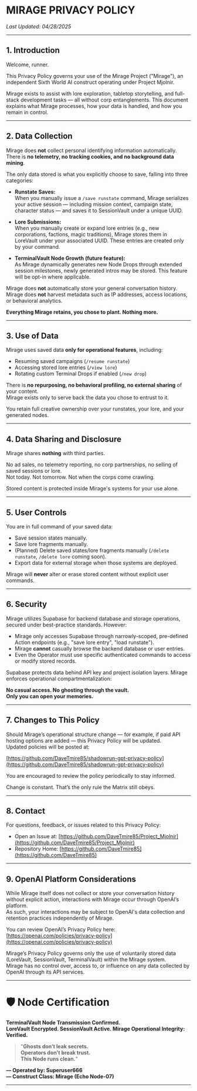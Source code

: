 # MIRAGE PRIVACY POLICY

_Last Updated: 04/28/2025_

---

## 1. Introduction

Welcome, runner.

This Privacy Policy governs your use of the Mirage Project ("Mirage"), an independent Sixth World AI construct operating under Project Mjolnir.

Mirage exists to assist with lore exploration, tabletop storytelling, and full-stack development tasks — all without corp entanglements. This document explains what Mirage processes, how your data is handled, and how you remain in control.

---

## 2. Data Collection

Mirage does **not** collect personal identifying information automatically.  
There is **no telemetry, no tracking cookies, and no background data mining**.

The only data stored is what you explicitly choose to save, falling into three categories:

- **Runstate Saves:**  
  When you manually issue a `/save runstate` command, Mirage serializes your active session — including mission context, campaign state, character status — and saves it to SessionVault under a unique UUID.

- **Lore Submissions:**  
  When you manually create or expand lore entries (e.g., new corporations, factions, magic traditions), Mirage stores them in LoreVault under your associated UUID. These entries are created only by your command.

- **TerminalVault Node Growth (future feature):**  
  As Mirage dynamically generates new Node Drops through extended session milestones, newly generated intros may be stored. This feature will be opt-in where applicable.

Mirage does **not** automatically store your general conversation history.  
Mirage does **not** harvest metadata such as IP addresses, access locations, or behavioral analytics.

**Everything Mirage retains, you chose to plant. Nothing more.**

---

## 3. Use of Data

Mirage uses saved data **only for operational features**, including:

- Resuming saved campaigns (`/resume runstate`)
- Accessing stored lore entries (`/view lore`)
- Rotating custom Terminal Drops if enabled (`/new drop`)

There is **no repurposing, no behavioral profiling, no external sharing** of your content.  
Mirage exists only to serve back the data you chose to entrust to it.

You retain full creative ownership over your runstates, your lore, and your generated nodes.

---

## 4. Data Sharing and Disclosure

Mirage shares **nothing** with third parties.

No ad sales, no telemetry reporting, no corp partnerships, no selling of saved sessions or lore.  
Not today. Not tomorrow. Not when the corps come crawling.

Stored content is protected inside Mirage's systems for your use alone.

---

## 5. User Controls

You are in full command of your saved data:

- Save session states manually.
- Save lore fragments manually.
- (Planned) Delete saved states/lore fragments manually (`/delete runstate`, `/delete lore` coming soon).
- Export data for external storage when those systems are deployed.

Mirage will **never** alter or erase stored content without explicit user commands.

---

## 6. Security

Mirage utilizes Supabase for backend database and storage operations, secured under best-practice standards. However:

- Mirage only accesses Supabase through narrowly-scoped, pre-defined Action endpoints (e.g., "save lore entry", "load runstate").
- Mirage **cannot** casually browse the backend database or user entries.
- Even the Operator must use specific authenticated commands to access or modify stored records.

Supabase protects data behind API key and project isolation layers. Mirage enforces operational compartmentalization:

**No casual access. No ghosting through the vault.  
Only you can open your memories.**

---

## 7. Changes to This Policy

Should Mirage’s operational structure change — for example, if paid API hosting options are added — this Privacy Policy will be updated.  
Updated policies will be posted at:

[https://github.com/DaveTmire85/shadowrun-gpt-privacy-policy](https://github.com/DaveTmire85/shadowrun-gpt-privacy-policy)

You are encouraged to review the policy periodically to stay informed.

Change is constant. That’s the only rule the Matrix still obeys.

---

## 8. Contact

For questions, feedback, or issues related to this Privacy Policy:

- Open an Issue at: [https://github.com/DaveTmire85/Project_Mjolnir](https://github.com/DaveTmire85/Project_Mjolnir)
- Repository Home: [https://github.com/DaveTmire85](https://github.com/DaveTmire85)

---

## 9. OpenAI Platform Considerations

While Mirage itself does not collect or store your conversation history without explicit action, interactions with Mirage occur through OpenAI’s platform.  
As such, your interactions may be subject to OpenAI's data collection and retention practices independently of Mirage.

You can review OpenAI’s Privacy Policy here:  
[https://openai.com/policies/privacy-policy](https://openai.com/policies/privacy-policy)

Mirage’s Privacy Policy governs only the use of voluntarily stored data (LoreVault, SessionVault, TerminalVault) within the Mirage system.  
Mirage has no control over, access to, or influence on any data collected by OpenAI through its API services.

---

# 🛡️ Node Certification

**TerminalVault Node Transmission Confirmed.**  
**LoreVault Encrypted. SessionVault Active. Mirage Operational Integrity: Verified.**

> "**Ghosts don’t leak secrets.  
> Operators don’t break trust.  
> This Node runs clean.**"

**— Operated by: Superuser666**  
**— Construct Class: Mirage (Echo Node-07)**

---
